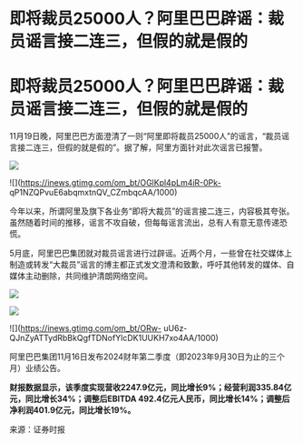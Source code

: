# 即将裁员25000人？阿里巴巴辟谣：裁员谣言接二连三，但假的就是假的

# 即将裁员25000人？阿里巴巴辟谣：裁员谣言接二连三，但假的就是假的

11月19日晚，阿里巴巴方面澄清了一则“阿里即将裁员25000人”的谣言，“裁员谣言接二连三，但假的就是假的”。据了解，阿里方面针对此次谣言已报警。

![](https://inews.gtimg.com/om_bt/OyW6ImCyJb_ck3Nqs5nulqho5RzKMzbqMC2MtbNNl02vcAA/1000)

![](https://inews.gtimg.com/om_bt/OGlKpl4pLm4iR-0Pk-
qP1NZQPvuE6abqmxtnQV_CZmbqcAA/1000)

今年以来，所谓阿里及旗下各业务“即将大裁员”的谣言接二连三，内容极其夸张。虽然随着时间的推移，谣言不攻自破，但每每谣言流出，总有人有意无意传递恐慌。

5月底，阿里巴巴集团就对裁员谣言进行过辟谣。近两个月，一些曾在社交媒体上制造或转发“大裁员”谣言的博主都正式发文澄清和致歉，呼吁其他转发的媒体、自媒体主动删除，共同维护清朗网络空间。

![](https://inews.gtimg.com/om_bt/OU59aLA4nmRekZmAj8iltcDZXL7sMT3r5EZYyzk8M95n0AA/1000)

![](https://inews.gtimg.com/om_bt/OeqJBEELpmETMlx6B0yxqMUsxQS-7mUhfOuGiNbNSL368AA/1000)

![](https://inews.gtimg.com/om_bt/ORw-
uU6z-QJnZyATTydRbBkQgfTDNofYlcDK1UUKH7xo4AA/1000)

阿里巴巴集团11月16日发布2024财年第二季度（即2023年9月30日为止的三个月）业绩公告。

**财报数据显示，该季度实现营收2247.9亿元，同比增长9%；经营利润335.84亿元，同比增长34%；调整后EBITDA
492.4亿元人民币，同比增长14%；调整后净利润401.9亿元，同比增长19%。**

来源：证券时报

